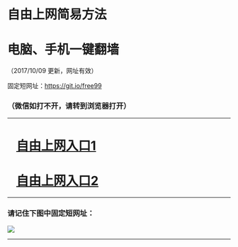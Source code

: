 ﻿# 自由上网简易方法

# 电脑、手机一键翻墙

（2017/10/09 更新，网址有效）

固定短网址：https://git.io/free99

### （微信如打不开，请转到浏览器打开）


***





# &nbsp;&nbsp; <a href="http://ft1382628015.fwq-tz-1001.info/fwqtz01.html?t=100900116806 " target="_blank">自由上网入口1</a>
# &nbsp;&nbsp; <a href="http://ft1244313322.fwq-tz-1002.info/fwqtz02.html?t=10090018865 " target="_blank">自由上网入口2</a>
***

### 请记住下图中固定短网址：

<img src="https://s3-us-west-2.amazonaws.com/fwq-1001/yjfq-20170905okok.png" /> 


***

